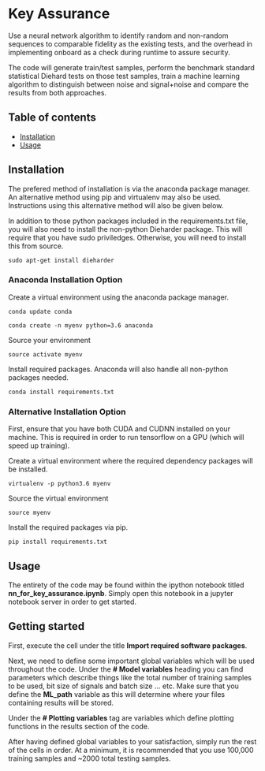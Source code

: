 # Key Assurance

Use a neural network algorithm to identify random and non-random sequences to comparable fidelity as the existing tests, and the overhead in implementing onboard as a check during runtime to assure security.

The code will generate train/test samples, perform the benchmark 
standard statistical Diehard tests on those test samples, train 
a machine learning algorithm to distinguish between 
noise and signal+noise and compare the results from both 
approaches.

## Table of contents
- [Installation](#installation)
- [Usage](#usage)

## Installation

The prefered method of installation is via the 
anaconda package manager. An alternative method 
using pip and virtualenv may also be used. Instructions 
using this alternative method will also be given 
below. 

In addition to those python packages included in 
the requirements.txt file, you will also need to 
install the non-python Dieharder package. This will 
require that you have sudo priviledges. Otherwise, 
you will need to install this from source.

`sudo apt-get install dieharder`

### Anaconda Installation Option

Create a virtual environment using 
the anaconda package manager. 

`conda update conda`

`conda create -n myenv python=3.6 anaconda`

Source your environment

`source activate myenv`

Install required packages. Anaconda will also 
handle all non-python packages needed.

`conda install requirements.txt`

### Alternative Installation Option

First, ensure that you have both CUDA and CUDNN 
installed on your machine. This is required 
in order to run tensorflow on a GPU (which 
will speed up training).

Create a virtual 
environment where the required dependency packages 
will be installed.

`virtualenv -p python3.6 myenv`

Source the virtual environment

`source myenv`

Install the required packages via pip.

`pip install requirements.txt`


## Usage

The entirety of the code may be found within the 
ipython notebook titled **nn_for_key_assurance.ipynb**. 
Simply open this notebook in a jupyter notebook server in 
order to get started.

## Getting started

First, execute the cell under the title 
**Import required software packages**.

Next, we need to define some important global variables 
which will be used throughout the code. Under the 
**# Model variables** heading you can find parameters 
which describe things like the total number of training 
samples to be used, bit size of signals and batch size 
... etc. Make sure that you define the **ML_path** variable 
as this will determine where your files containing results 
will be stored.

Under the **# Plotting variables** tag are variables which 
define plotting functions in the results section of the code.

After having defined global variables to your satisfaction, 
simply run the rest of the cells in order. At a minimum, it is 
recommended that you use 100,000 training samples and ~2000 total 
testing samples.